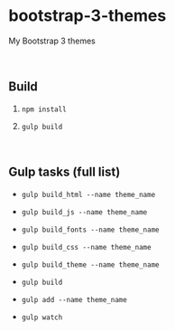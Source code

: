 bootstrap-3-themes 
===================

My Bootstrap 3 themes

 

Build
-----

1.  `npm install`

2.  `gulp build`

 

Gulp tasks (full list)
----------------------

-   `gulp build_html --name theme_name`

-   `gulp build_js --name theme_name`

-   `gulp build_fonts --name theme_name`

-   `gulp build_css --name theme_name`

-   `gulp build_theme --name theme_name`

-   `gulp build`

-   `gulp add --name theme_name`

-   `gulp watch`

 
